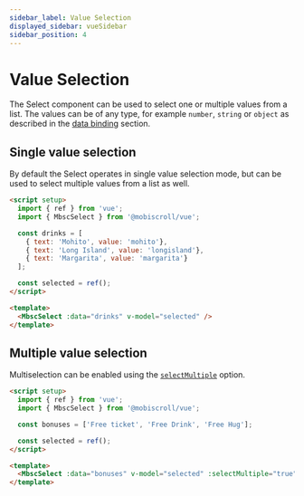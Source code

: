 ```yaml
---
sidebar_label: Value Selection
displayed_sidebar: vueSidebar
sidebar_position: 4
---
```


# Value Selection

The Select component can be used to select one or multiple values from a list. The values can be of any type, for example `number`, `string` or `object` as described in the [data binding](./data-binding) section.


## Single value selection

By default the Select operates in single value selection mode, but can be used to select multiple values from a list as well.

```html title="Selecting a single value"
<script setup>
  import { ref } from 'vue';
  import { MbscSelect } from '@mobiscroll/vue';

  const drinks = [
    { text: 'Mohito', value: 'mohito'},
    { text: 'Long Island', value: 'longisland'},
    { text: 'Margarita', value: 'margarita'}
  ];

  const selected = ref();
</script>

<template>
  <MbscSelect :data="drinks" v-model="selected" />
</template>
```

## Multiple value selection

Multiselection can be enabled using the [`selectMultiple`](./api#opt-selectMultiple) option.

```html title="Selecting multiple items from a list"
<script setup>
  import { ref } from 'vue';
  import { MbscSelect } from '@mobiscroll/vue';

  const bonuses = ['Free ticket', 'Free Drink', 'Free Hug'];

  const selected = ref();
</script>

<template>
  <MbscSelect :data="bonuses" v-model="selected" :selectMultiple="true" />
</template>
```